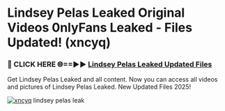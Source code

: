 # Lindsey Pelas Leaked Original Videos 0nlyFans Leaked - Files Updated! (xncyq)

<h3>🔴 CLICK HERE 🌐==►► <a href="https://tinyurl.com/2jnfzry5" rel="nofollow">Lindsey Pelas Leaked Updated Files</a></h3>

Get Lindsey Pelas Leaked and all content. Now you can access all videos and pictures of Lindsey Pelas Leaked. New Updated Files 2025!

[![xncyq](https://i.imgur.com/GyGTBgg.gif)](https://tinyurl.com/2jnfzry5)
lindsey pelas leak